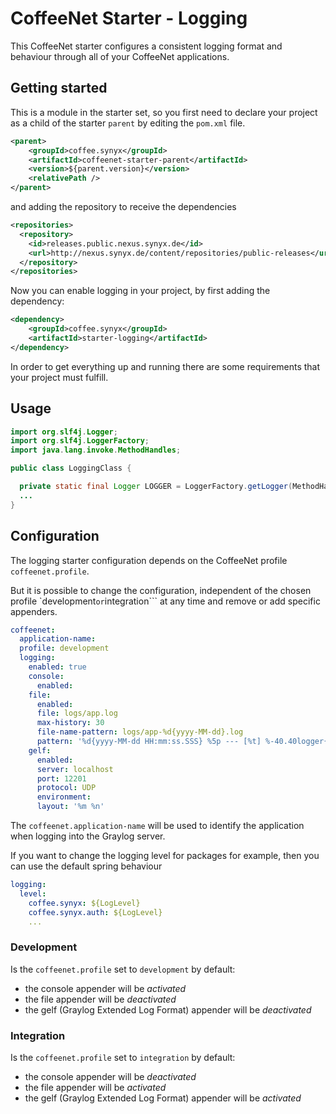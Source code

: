 # CoffeeNet Starter - Logging

This CoffeeNet starter configures a consistent logging format
and behaviour through all of your CoffeeNet applications.


## Getting started

This is a module in the starter set, so you first need to declare your project
as a child of the starter `parent` by editing the `pom.xml` file.

```xml
<parent>
    <groupId>coffee.synyx</groupId>
    <artifactId>coffeenet-starter-parent</artifactId>
    <version>${parent.version}</version>
    <relativePath />
</parent>
```

and adding the repository to receive the dependencies

```xml
<repositories>
  <repository>
    <id>releases.public.nexus.synyx.de</id>
    <url>http://nexus.synyx.de/content/repositories/public-releases</url>
  </repository>
</repositories>
```

Now you can enable logging in your project, by first adding the dependency:

```xml
<dependency>
    <groupId>coffee.synyx</groupId>
    <artifactId>starter-logging</artifactId>
</dependency>
```

In order to get everything up and running there are some requirements that
your project must fulfill.


## Usage

```java
import org.slf4j.Logger;
import org.slf4j.LoggerFactory;
import java.lang.invoke.MethodHandles;

public class LoggingClass {

  private static final Logger LOGGER = LoggerFactory.getLogger(MethodHandles.lookup().lookupClass());
  ...
}
```

## Configuration
The logging starter configuration depends on the CoffeeNet profile ```coffeenet.profile```.

But it is possible to change the configuration, independent of the chosen profile
`development``` or ```integration``` at any time and remove or add specific appenders.

```yaml
coffeenet:
  application-name:
  profile: development
  logging:
    enabled: true
    console:
      enabled:
    file:
      enabled:
      file: logs/app.log
      max-history: 30
      file-name-pattern: logs/app-%d{yyyy-MM-dd}.log
      pattern: '%d{yyyy-MM-dd HH:mm:ss.SSS} %5p --- [%t] %-40.40logger{39} : %m%n%wEx'
    gelf:
      enabled:
      server: localhost
      port: 12201
      protocol: UDP
      environment:
      layout: '%m %n'
```

The `coffeenet.application-name` will be used to identify the application when logging into the Graylog server.

If you want to change the logging level for packages for example,
then you can use the default spring behaviour

```yaml
logging:
  level:
    coffee.synyx: ${LogLevel}
    coffee.synyx.auth: ${LogLevel}
    ...
```


### Development

Is the ```coffeenet.profile``` set to ```development``` by default:

* the console appender will be _activated_
* the file appender will be _deactivated_
* the gelf (Graylog Extended Log Format) appender will be _deactivated_


### Integration
Is the ```coffeenet.profile``` set to ```integration``` by default:

* the console appender will be _deactivated_
* the file appender will be _activated_
* the gelf (Graylog Extended Log Format) appender will be _activated_